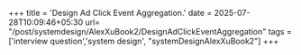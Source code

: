 +++
title = 'Design Ad Click Event Aggregation.'
date = 2025-07-28T10:09:46+05:30
url= "/post/systemdesign/AlexXuBook2/DesignAdClickEventAggregation"
tags = ['interview question','system design', "systemDesignAlexXuBook2"]
+++


